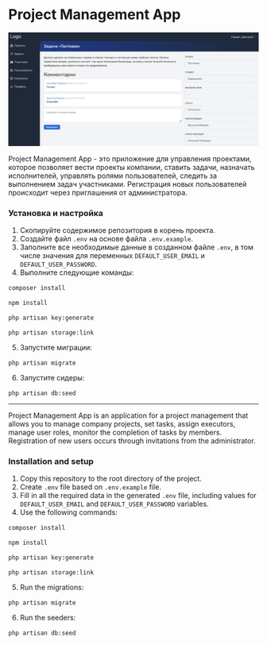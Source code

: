 # Project Management App
<img src="screen.jpg" alt="Project Management App">

Project Management App - это приложение для управления проектами, которое позволяет вести проекты компании, ставить задачи, назначать исполнителей, управлять ролями пользователей, следить за выполнением задач участниками.
Регистрация новых пользователей происходит через приглашения от администратора.

### Установка и настройка
1. Скопируйте содержимое репозитория в корень проекта.
2. Создайте файл `.env` на основе файла `.env.example`.
3. Заполните все необходимые данные в созданном файле `.env`, в том числе значения для переменных `DEFAULT_USER_EMAIL` и `DEFAULT_USER_PASSWORD`.
4. Выполните следующие команды:
```
composer install
```

```
npm install
```

```
php artisan key:generate
```

```
php artisan storage:link
```
5. Запустите миграции:
```
php artisan migrate
```
6. Запустите сидеры:
```
php artisan db:seed
```
____

Project Management App is an application for a project management that allows you to manage company projects, set tasks, assign executors, manage user roles, monitor the completion of tasks by members.
Registration of new users occurs through invitations from the administrator.

### Installation and setup
1. Copy this repository to the root directory of the project.
2. Create `.env` file based on `.env.example` file.
3. Fill in all the required data in the generated `.env` file, including values for `DEFAULT_USER_EMAIL` and `DEFAULT_USER_PASSWORD` variables.
4. Use the following commands:
```
composer install
```

```
npm install
```

```
php artisan key:generate
```

```
php artisan storage:link
```
5. Run the migrations:
```
php artisan migrate
```
6. Run the seeders:
```
php artisan db:seed
```
